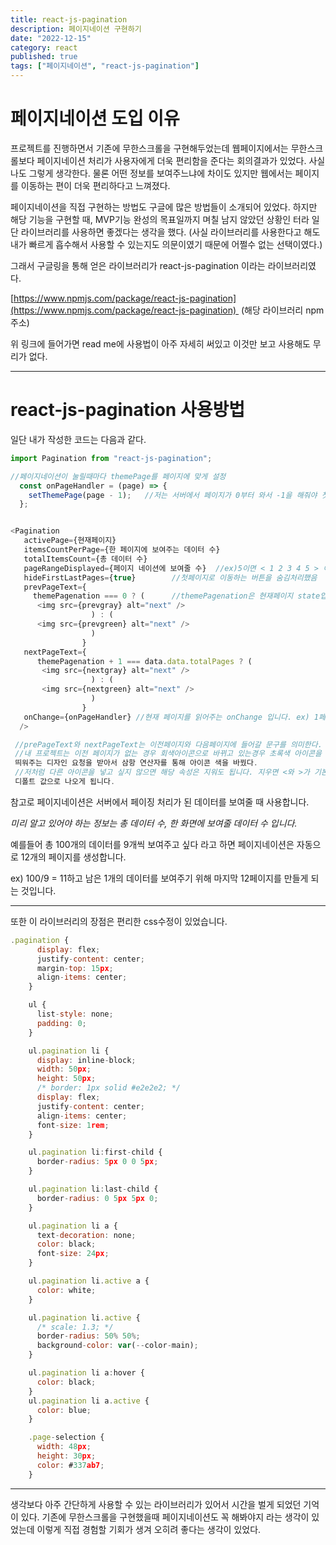 ```yaml
---
title: react-js-pagination
description: 페이지네이션 구현하기
date: "2022-12-15"
category: react
published: true
tags: ["페이지네이션", "react-js-pagination"]
---
```


# 페이지네이션 도입 이유

프로젝트를 진행하면서 기존에 무한스크롤을 구현해두었는데 웹페이지에서는 무한스크롤보다 페이지네이션 처리가 사용자에게 더욱 편리함을 준다는 회의결과가 있었다. 사실 나도 그렇게 생각한다. 물론 어떤 정보를 보여주느냐에 차이도 있지만 웹에서는 페이지를 이동하는 편이 더욱 편리하다고 느껴졌다. </br>

페이지네이션을 직접 구현하는 방법도 구글에 많은 방법들이 소개되어 있었다. 하지만 해당 기능을 구현할 때, MVP기능 완성의 목표일까지 며칠 남지 않았던 상황인 터라 일단 라이브러리를 사용하면 좋겠다는 생각을 했다. (사실 라이브러리를 사용한다고 해도 내가 빠르게 흡수해서 사용할 수 있는지도 의문이였기 때문에 어쩔수 없는 선택이였다.) </br>

그래서 구글링을 통해 얻은 라이브러리가 react-js-pagination 이라는 라이브러리였다. </br>

[https://www.npmjs.com/package/react-js-pagination](https://www.npmjs.com/package/react-js-pagination)  (해당 라이브러리 npm주소) </br>

위 링크에 들어가면 read me에 사용법이 아주 자세히 써있고 이것만 보고 사용해도 무리가 없다.

---

# react-js-pagination 사용방법

일단 내가 작성한 코드는 다음과 같다.

```javascript
import Pagination from "react-js-pagination";

//페이지네이션이 눌릴때마다 themePage를 페이지에 맞게 설정
  const onPageHandler = (page) => {
    setThemePage(page - 1);   //저는 서버에서 페이지가 0부터 와서 -1을 해줘야 첫페이지를 불러올 수 있었습니다.)
  };


<Pagination
   activePage={현재페이지}
   itemsCountPerPage={한 페이지에 보여주는 데이터 수}
   totalItemsCount={총 데이터 수}
   pageRangeDisplayed={페이지 네이션에 보여줄 수}  //ex)5이면 < 1 2 3 4 5 > 이런 형태
   hideFirstLastPages={true}        //첫페이지로 이동하는 버튼을 숨김처리했음
   prevPageText={
     themePagenation === 0 ? (      //themePagenation은 현재페이지 state입니다.
      <img src={prevgray} alt="next" />
                  ) : (
      <img src={prevgreen} alt="next" />
                  )
                }
   nextPageText={
      themePagenation + 1 === data.data.totalPages ? (
       <img src={nextgray} alt="next" />
                  ) : (
       <img src={nextgreen} alt="next" />
                  )
                }
   onChange={onPageHandler} //현재 페이지를 읽어주는 onChange 입니다. ex) 1페이지는 1을 반환합니다.
  />

 //prePageText와 nextPageText는 이전페이지와 다음페이지에 들어갈 문구를 의미한다.
 //내 프로젝트는 이전 페이지가 없는 경우 회색아이콘으로 바뀌고 있는경우 초록색 아이콘을
 띄워주는 디자인 요청을 받아서 삼항 연산자를 통해 아이콘 색을 바꿨다.
 //저처럼 다른 아이콘을 넣고 싶지 않으면 해당 속성은 지워도 됩니다. 지우면 <와 >가 기본
 디폴트 값으로 나오게 됩니다.
```

참고로 페이지네이션은 서버에서 페이징 처리가 된 데이터를 보여줄 때 사용합니다.</br>

_미리 알고 있어야 하는 정보는 총 데이터 수, 한 화면에 보여줄 데이터 수 입니다._ </br>

예를들어 총 100개의 데이터를 9개씩 보여주고 싶다 라고 하면 페이지네이션은 자동으로 12개의 페이지를 생성합니다.</br>

ex) 100/9 = 11하고 남은 1개의 데이터를 보여주기 위해 마지막 12페이지를 만들게 되는 것입니다.</br>

---

또한 이 라이브러리의 장점은 편리한 css수정이 있었습니다.

```javascript
.pagination {
      display: flex;
      justify-content: center;
      margin-top: 15px;
      align-items: center;
    }

    ul {
      list-style: none;
      padding: 0;
    }

    ul.pagination li {
      display: inline-block;
      width: 50px;
      height: 50px;
      /* border: 1px solid #e2e2e2; */
      display: flex;
      justify-content: center;
      align-items: center;
      font-size: 1rem;
    }

    ul.pagination li:first-child {
      border-radius: 5px 0 0 5px;
    }

    ul.pagination li:last-child {
      border-radius: 0 5px 5px 0;
    }

    ul.pagination li a {
      text-decoration: none;
      color: black;
      font-size: 24px;
    }

    ul.pagination li.active a {
      color: white;
    }

    ul.pagination li.active {
      /* scale: 1.3; */
      border-radius: 50% 50%;
      background-color: var(--color-main);
    }

    ul.pagination li a:hover {
      color: black;
    }
    ul.pagination li a.active {
      color: blue;
    }

    .page-selection {
      width: 48px;
      height: 30px;
      color: #337ab7;
    }
```

---

생각보다 아주 간단하게 사용할 수 있는 라이브러리가 있어서 시간을 벌게 되었던 기억이 있다. 기존에 무한스크롤을 구현했을때 페이지네이션도 꼭 해봐야지 라는 생각이 있었는데 이렇게 직접 경험할 기회가 생겨 오히려 좋다는 생각이 있었다.
